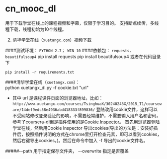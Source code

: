 cn_mooc_dl
==========
用于下载学堂在线上的课程视频和字幕，仅限于学习目的。
支持断点续传，多线程下载，线程初始为10个线程。

2. 清华学堂在线（`xuetangx.com`）视频下载

####测试环境：   `PYTHON 2.7； WIN 10`
####依赖包： `requests， beautifulsoup4`
	pip install requests
	pip install beautifulsoup4
或者在代码目录下
	
	pip install -r requirements.txt 



####清华学堂在线（`xuetangx.com`）：    
    python xuetangx_dl.py  -f cookie.txt "url"
    
* 其中 url 是课程课件页面的浏览器地址，比如：
`http://www.xuetangx.com/courses/TsinghuaX/30240243X/2015_T1/courseware/14def9edc58e4936abd418333f899836/`
登陆改用cookie文件，这样可以不受网站修改登录验证的影响，不需要经常维护，不需要输入用户名和密码，参考了coursera-dl但是插件使用的是[Cookie Inspector](https://chrome.google.com/webstore/detail/cookie-inspector/jgbbilmfbammlbbhmmgaagdkbkepnijn?utm_source=chrome-app-launcher-info-dialog)。
首先用浏览器登陆学堂在线，然后用Cookie Inspector 导出cookies(导出的方法是：安装好插件后，按照插件说明的方式在chrome里打开检查元素，即可以看到cookies，然后右键导出cookies。)。然后在命令中加入 -f 导出的cookie文件名。




#####--path 用于指定保存文件夹， --overwrite 指定是否覆盖


